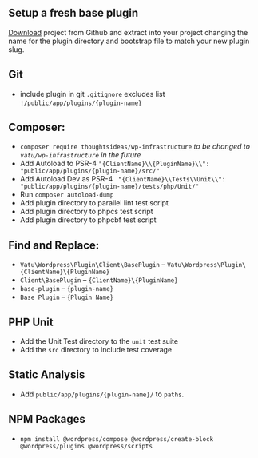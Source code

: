 ## Setup a fresh base plugin

[Download](https://github.com/vatu-team/base-plugin/archive/refs/heads/trunk.zip) project from Github and extract into your project changing the name for the plugin directory and bootstrap file to match your new plugin slug.

## Git

- include plugin in git `.gitignore` excludes list `!/public/app/plugins/{plugin-name}`

## Composer:

- `composer require thoughtsideas/wp-infrastructure` _to be changed to `vatu/wp-infrastructure` in the future_
- Add Autoload to PSR-4 `"{ClientName}\\{PluginName}\\": "public/app/plugins/{plugin-name}/src/"`
- Add Autoload Dev as PSR-4  ` "{ClientName}\\Tests\\Unit\\": "public/app/plugins/{plugin-name}/tests/php/Unit/"`
- Run `composer autoload-dump`
- Add plugin directory to parallel lint test script
- Add plugin directory to phpcs test script
- Add plugin directory to phpcbf test script

## Find and Replace:

- `Vatu\Wordpress\Plugin\Client\BasePlugin` – `Vatu\Wordpress\Plugin\{ClientName}\{PluginName}`
- `Client\BasePlugin` – `{ClientName}\{PluginName}`
- `base-plugin` – `{plugin-name}`
- `Base Plugin` – `{Plugin Name}`

## PHP Unit
- Add the Unit Test directory to the `unit` test suite
- Add the `src` directory to include test coverage

## Static Analysis
- Add `public/app/plugins/{plugin-name}/` to `paths`.

## NPM Packages
- `npm install @wordpress/compose @wordpress/create-block @wordpress/plugins @wordpress/scripts`
